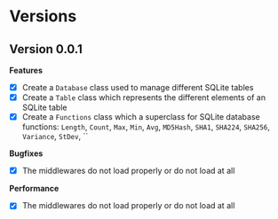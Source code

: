# Versions

## Version 0.0.1

**Features**

* [x] Create a `Database` class used to manage different SQLite tables
* [x] Create a `Table` class which represents the different elements of an SQLite table
* [x] Create a `Functions` class which a superclass for SQLite database functions: `Length`, `Count`, `Max`, `Min`, `Avg`, `MD5Hash`, `SHA1`, `SHA224`, `SHA256`, `Variance`, `StDev`, ``

**Bugfixes**

* [x] The middlewares do not load properly or do not load at all

**Performance**

* [x] The middlewares do not load properly or do not load at all
